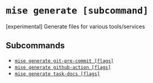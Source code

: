 # `mise generate [subcommand]`

[experimental] Generate files for various tools/services

## Subcommands

* [`mise generate git-pre-commit [flags]`](/cli/generate/git-pre-commit.md)
* [`mise generate github-action [flags]`](/cli/generate/github-action.md)
* [`mise generate task-docs [flags]`](/cli/generate/task-docs.md)
